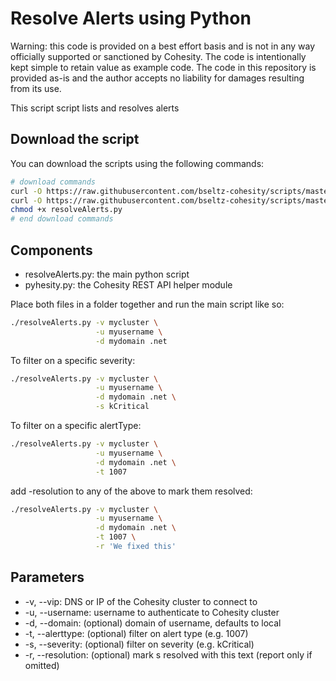# Resolve Alerts using Python

Warning: this code is provided on a best effort basis and is not in any way officially supported or sanctioned by Cohesity. The code is intentionally kept simple to retain value as example code. The code in this repository is provided as-is and the author accepts no liability for damages resulting from its use.

This script script lists and resolves alerts

## Download the script

You can download the scripts using the following commands:

```bash
# download commands
curl -O https://raw.githubusercontent.com/bseltz-cohesity/scripts/master/python/resolveAlerts/resolveAlerts.py
curl -O https://raw.githubusercontent.com/bseltz-cohesity/scripts/master/python/pyhesity.py
chmod +x resolveAlerts.py
# end download commands
```

## Components

* resolveAlerts.py: the main python script
* pyhesity.py: the Cohesity REST API helper module

Place both files in a folder together and run the main script like so:

```bash
./resolveAlerts.py -v mycluster \
                   -u myusername \
                   -d mydomain .net
```

To filter on a specific severity:

```bash
./resolveAlerts.py -v mycluster \
                   -u myusername \
                   -d mydomain .net \
                   -s kCritical
```

To filter on a specific alertType:

```bash
./resolveAlerts.py -v mycluster \
                   -u myusername \
                   -d mydomain .net \
                   -t 1007
```

add -resolution to any of the above to mark them resolved:

```bash
./resolveAlerts.py -v mycluster \
                   -u myusername \
                   -d mydomain .net \
                   -t 1007 \
                   -r 'We fixed this'
```

## Parameters

* -v, --vip: DNS or IP of the Cohesity cluster to connect to
* -u, --username: username to authenticate to Cohesity cluster
* -d, --domain: (optional) domain of username, defaults to local
* -t, --alerttype: (optional) filter on alert type (e.g. 1007)
* -s, --severity: (optional) filter on severity (e.g. kCritical)
* -r, --resolution: (optional) mark s resolved with this text (report only if omitted)
